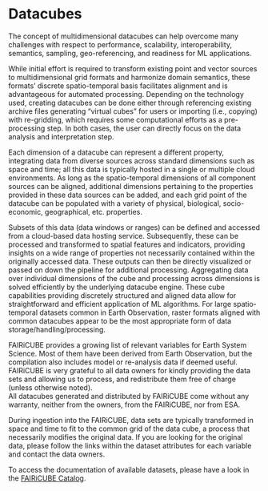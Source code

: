 # Datacubes

The concept of multidimensional datacubes can help overcome many challenges with respect to performance, scalability, interoperability, semantics, sampling, geo-referencing, and readiness for ML applications.

While initial effort is required to transform existing point and vector sources to multidimensional grid formats and harmonize domain semantics, these formats’ discrete spatio-temporal basis facilitates alignment and is advantageous for automated processing.
Depending on the technology used, creating datacubes can be done either through referencing existing archive files generating “virtual cubes” for users or importing (i.e., copying) with re-gridding, which requires some computational efforts as a pre-processing step. In both cases, the user can directly focus on the data analysis and interpretation step.

Each dimension of a datacube can represent a different property, integrating data from diverse sources across standard dimensions such as space and time; all this data is typically hosted in a single or multiple cloud environments. As long as the spatio-temporal dimensions of all component sources can be aligned, additional dimensions pertaining to the properties provided in these data sources can be added, and each grid point of the datacube can be populated with a variety of physical, biological, socio-economic, geographical, etc. properties.

Subsets of this data (data windows or ranges) can be defined and accessed from a cloud-based data hosting service. Subsequently, these can be processed and transformed to spatial features and indicators, providing insights on a wide range of properties not necessarily contained within the originally accessed data. These outputs can then be directly visualized or passed on down the pipeline for additional processing.
Aggregating data over individual dimensions of the cube and processing across dimensions is solved efficiently by the underlying datacube engine. These cube capabilities providing discretely structured and aligned data allow for straightforward and efficient application of ML algorithms. For large spatio-temporal datasets common in Earth Observation, raster formats aligned with common datacubes appear to be the most appropriate form of data storage/handling/processing.


FAIRiCUBE provides a growing list of relevant variables for Earth System Science. Most of them have been derived from Earth Observation, but the compilation also includes model or re-analysis data if deemed useful.<br>
FAIRiCUBE is very grateful to all data owners for kindly providing the data sets and allowing us to process, and redistribute them free of charge (unless otherwise noted).<br>
All datacubes generated and distributed by FAIRiCUBE come without any warranty, neither from the owners, from the FAIRiCUBE, nor from ESA.

During ingestion into the FAIRiCUBE, data sets are typically transformed in space and time to fit to the common grid of the data cube, a process that necessarily modifies the original data. If you are looking for the original data, please follow the links within the dataset attributes for each variable and contact the data owners.

To access the documentation of available datasets, please have a look in the [FAIRiCUBE Catalog](https://catalog.eoxhub.fairicube.eu/).

